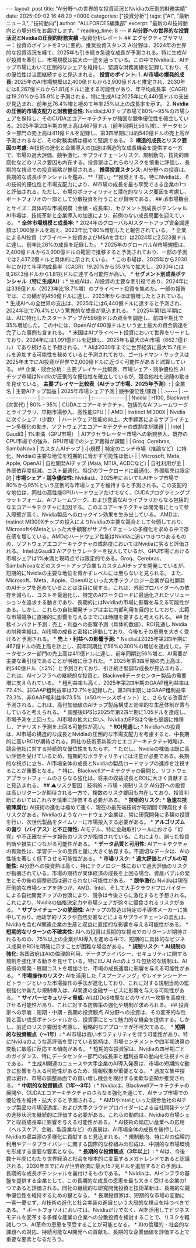 --- layout: post title: "AI分野への世界的な投資活況とNvidiaの圧倒的財務実績" date: 2025-09-02 16:48:20 +0000 categories: ["投資分析"] tags: ["AI", "最新ニュース", "技術動向"] author: "ALLFORCES編集部" excerpt: "最新のAI技術動向と市場分析をお届けします。" reading_time: 8 --- # **AI分野への世界的な投資活況とNvidiaの圧倒的財務実績** -投資分析レポート ## エグゼクティブサマリー：投資のポイントを3つに要約、推奨投資スタンス AI分野は、2024年の世界的な投資活況を経て、2025年も引き続き急速な成長が予測される。特に生成AIが投資を牽引し、市場規模は拡大の一途を辿っている。この中でNvidiaは、AIチップ市場において圧倒的なシェアを維持し、堅調な財務実績を記録しており、その優位性は当面継続すると見込まれる。 **投資のポイント:** 1. **AI市場の爆発的成長:** 2025年のAI市場規模は2,400億ドルから3,900億ドルと推定され、2030年には8,267億ドルから1.81兆ドルに達する可能性があり、年平均成長率（CAGR）は19.20%から35.9%と予測される。特に生成AIは2025年に6,440億ドルの支出が見込まれ、前年比76.4%増と極めて年率25%以上の成長率を示す。 2. **Nvidiaの圧倒的市場支配力と財務健全性:** NvidiaはAIチップ市場で80%〜95%の市場シェアを保持し、そのCUDAエコアーキテクチャが強固な競争優位性を確立している。2025年第2四半期の売上高は467億ドル（前年同期比56%増）、データセンター部門の売上高は411億ドルを記録し、第3四半期には約540億ドルの売上高が予測されるなど、その財務実績は極めて堅調である。 3. **構造的成長とリスク要因の考慮:** AI技術の進化と企業導入の加速は構造的な成長機会を提供する一方で、市場の過大評価、競争激化、サプライチェーンリスク、規制動向、技術的陳腐化などのリスク要因も内在する。投資家はこれらのリスクを慎重に評価し、長期的な視点での投資戦略が推奨される。 **推奨投資スタンス:** AI分野への投資は、長期的な成長ポテンシャルを鑑み、**「買い」**推奨とする。特にNvidiaは、その技術的優位性と市場支配力により、AI市場の成長を最も享受できる企業の1つと評価される。ただし、市場のボラティリティと潜在的なリスク要因を考慮し、ポートフォリオの一部として分散投資を行うことが賢明である。 ## 💰市場機会とサイズ：具体的な市場規模（金額・成長率）、セグメント別成長ポテンシャル AI市場は、技術革新と企業導入の加速により、前例のない成長局面を迎えている。 * **全体市場規模と成長率:** * 2024年のグローバルAIスタートアップ資金調達額は1,000億ドルを超え、2023年比で80%増加したと報告されている。 * 企業によるAI投資（プライベート投資およびM&Aを含む）は2024年に2,523億ドルに達し、前年比26%の成長を記録した。 * 2025年のグローバルAI市場規模は、2,400億ドルから3,900億ドルの範囲で推移すると予測されており、一部の予測では2,437.2億ドルと具体的に示されている。 * この市場は、2025年から2030年にかけて年平均成長率（CAGR）19.20%から35.9%で拡大し、2030年には8,267.3億ドルから1.81兆ドルに達する可能性が高い。 * **セグメント別成長ポテンシャル（特に生成AI）:** * 生成AIは、AI投資の主要な牽引役であり、2024年には339億ドル（2023年比18.7%増）のプライベート投資を集めた。一部の報告では、この額が約450億ドルに達し、2023年からほぼ倍増したとされている。 * 生成AIへの全世界の支出は、2025年には6,440億ドルに達すると予測され、2024年比で76.4%という驚異的な成長が見込まれる。 * 2025年第1四半期には、AIに特化したスタートアップが596億ドルの資金を調達し、前四半期比で35%増加した。この中には、OpenAIが400億ドルという史上最大の資金調達を完了した事例も含まれる。 * 米国はAIプライベート投資において世界をリードしており、2024年には1,091億ドルを記録し、2025年も最大のAI市場（662.1億ドル）であり続けると予想される。 * AIは2030年までに世界経済に最大15.7兆ドルを追加する可能性を秘めていると予測されており、ゴールドマン・サックスは2025年までにAI投資が世界で2,000億ドルに近づく可能性があると試算している。 ## 企業・競合分析：主要プレイヤー比較表、市場シェア・競争優位性 AIチップ市場はNvidiaが圧倒的な優位性を確立しているが、競合他社も追随の動きを見せている。 **主要プレイヤー比較表（AIチップ市場、2025年予測）:** | 企業名 | 主要AIチップ製品 | 2025年市場シェア予測 | 競争優位性/課題 | | :----- | :--------------- | :------------------- | :------------- | | Nvidia | H100, Blackwell (次世代) | 80% - 95% | CUDAエコアーキテクチャ、包括的なAIフレームワークとライブラリ、早期市場参入、高性能GPU | | AMD | Instinct MI300X | Nvidiaに次ぐシェア（少数） | ハードウェア性能の向上、大手顧客によるサプライチェーン多様化の動き、ソフトウェアエコアーキテクチャの成熟度が課題 | | Intel | Gaudi3 | 1%未満（GPU市場） | AIアクセラレーター市場への新規参入、既存のCPU市場での強み、GPU市場でのシェア獲得が課題 | | Groq, Cerebras, SambaNova | カスタムAIチップ | 小規模 | 特定のニッチ市場（推論など）に特化、Nvidiaの主要な地位を短期的に脅かす可能性は低い | | Microsoft, Meta, Apple, OpenAI | 自社開発AIチップ (Maia, MTIA, ACDCなど) | 自社利用が主 | 外部依存度低減、コスト最適化、特定のワークロードに最適化、外部販売は限定的 | **市場シェア・競争優位性:** Nvidiaは、2025年においてもAIチップ市場で80%から95%という圧倒的な市場シェアを維持すると予測される。この支配的な地位は、同社の高性能GPUハードウェアだけでなく、CUDAプログラミングプラットフォーム、AIフレームワーク、および豊富なAIライブラリからなる包括的なエコアーキテクチャに起因する。このエコアーキテクチャは開発者にとって参入障壁が高く、Nvidia製品へのロックイン効果を生み出している。 AMDは、Instinct MI300Xチップの投入によりNvidiaの主要な競合として台頭しており、MicrosoftやMetaといった大手顧客がサプライチェーンの多様化を求める中で存在感を増している。AMDのハードウェア性能はNvidiaに追いつきつつあるものの、ソフトウェアエコアーキテクチャの成熟度においてはNvidiaに劣ると評価される。 IntelはGaudi3 AIアクセラレーターを投入しているが、GPU市場における市場シェアは1%未満と現時点では限定的である。Groq、Cerebras、SambaNovaなどのスタートアップ企業もカスタムAIチップを開発しているが、短期的にNvidiaの主要な地位を脅かすレベルには至らないと見られる。 また、Microsoft、Meta、Apple、OpenAIといった大手テクノロジー企業が自社開発のAIチップを進めていることは注目に値する。これは、外部プロバイダーへの依存を減らし、コストを最適化し、特定のAIワークロードに最適化されたソリューションを追求する動きであり、長期的にはNvidiaの市場に影響を与える可能性がある。しかし、これらの自社開発チップは主に内部利用を目的としており、広範な市場競争に直接的に影響を与えるまでには時間を要すると考えられる。 ## 財務インパクト予測：売上・利益への影響予測（具体的数値）、ROI見通し Nvidiaの財務実績は、AI市場の成長と密接に連動しており、今後もその恩恵を大きく受けると予測される。 * **売上・利益への影響予測:** * Nvidiaは2025年第2四半期に467億ドルの売上高を計上し、前年同期比で56%の300%の増加を達成した。データセンター部門の売上高は411億ドルに達し、前年同期比56%増と、AI需要が主要な牽引役であることが明確に示された。 * 2025年第3四半期の売上高は、約540億ドル（±2%）と予測されており、引き続き堅調な成長が見込まれる。これは、AIインフラへの継続的な投資と、Blackwellデータセンター製品の需要増に支えられている。 * 粗利益率も高く、2025年第2四半期のGAAP粗利益率は72.4%、非GAAP粗利益率は72.7%を記録した。第3四半期にはGAAP粗利益率73.3%、非GAAP粗利益率73.5%（±50ベーシスポイント）と、さらなる改善が予測される。これは、高付加価値のAIチップ製品構成と効率的な生産体制が寄与していると考えられる。 * 調整後EPSは2025年第2四半期に1.05ドルを達成し、市場予測を上回った。AI市場の拡大に伴い、NvidiaのEPSは今後も堅調に推移し、アナリスト予測を上回る可能性が高い。 * **ROI見通し:** * Nvidiaへの投資は、AI市場の構造的な成長とNvidiaの圧倒的な市場支配力を考慮すると、中長期的に高いROIが期待される。同社の技術革新能力とエコアーキテクチャ戦略は、競合他社に対する持続的な優位性をもたらす。 * ただし、Nvidiaの株価は既に高い評価を受けているため、短期的なボラティリティには注意が必要である。長期的な視点に立ち、AI市場全体の成長とNvidiaの製品ロードマップの進捗を注視することが重要となる。 * 特に、Blackwellアーキテクチャの展開と、ソフトウェアプラットフォームのさらなる強化は、将来の収益成長とROIに大きく貢献すると見込まれる。 ## ⚠リスク要因：技術的・市場・規制リスク AI分野への投資は高いリターンが期待される一方で、複数のリスク要因も内在しており、投資判断においてはこれらを慎重に評価する必要がある。 * **技術的リスク:** * **急速な技術陳腐化:** AI技術の進化は極めて速く、現在の最先端技術が短期間で陳腐化するリスクがある。Nvidiaのようなハードウェア企業は、常に研究開発に多額の投資を行い、次世代製品をタイムリーに市場投入する必要がある。 * **アルゴリズムの偏り（バイアス）と不正確性:** AIモデル、特に金融取引ツールにおける「幻覚」や不正確なデータ報告のリスクが指摘されている。これにより、誤った投資判断や損失につながる可能性がある。 * **データ品質と可用性:** AIアーキテクチャの有効性は、学習データの品質と量に大きく依存する。不適切なデータは、AIの性能を著しく低下させる可能性がある。 * **市場リスク:** * **過大評価とバブルの可能性:** AI分野への投資熱は高く、特にテクノロジー株において過大評価のリスクが指摘されている。市場の期待が実体経済の成長を上回る場合、資産バブルの発生とその後の調整局面は避けられない可能性がある。 * **競争激化:** Nvidiaは現在圧倒的な市場シェアを持つが、AMD、Intel、そして大手クラウドプロバイダーによる自社開発チップの台頭により、競争は今後さらに激化すると予想される。これにより、Nvidiaの価格決定力や市場シェアが徐々に侵食されるリスクがある。 * **サプライチェーンの脆弱性:** AIチップの製造は特定の半導体メーカーに集中しており、地政学的リスクや自然災害などによるサプライチェーンの混乱は、Nvidiaを含むAI関連企業の生産と収益に直接的な影響を与える可能性がある。 * **短期的なリターンの不確実性:** AIへの投資は長期的な視点でのリターンが期待されるものの、75%以上の企業がAI導入を進める中で、短期的に具体的なビジネス成果やROIを明確に示すことが困難な場合がある。 * **規制リスク:** * **AI規制の強化:** 各国政府はAIの倫理的利用、データプライバシー、セキュリティに関する規制を強化する動きを見せている。特にEU AI Actのような包括的な規制は、AI技術の開発・展開コストを増加させ、市場の成長速度に影響を与える可能性がある。 * **市場操作のリスク:** AIを活用した「スプーフィング」やレイテンシーアービトラージといった市場操作の手法が進化しており、これに対する規制当局の監視強化や新たな規制導入は、AI関連の金融サービスに影響を与える可能性がある。 * **サイバーセキュリティ脅威:** AIはDDoS攻撃などのサイバー攻撃を高度化させる可能性があり、これに対する防御策の強化や規制が求められる。 ## 投資家への示唆：短期・中期・長期の投資観点 AI分野への投資は、その変革的な性質と高い成長ポテンシャルから、投資家にとって魅力的な機会を提供する。しかし、前述のリスク要因を考慮し、戦略的なアプローチが不可欠である。 * **短期的な投資観点（〜1年）:** * AI市場は高いボラティリティを伴う可能性があり、特にNvidiaのような高評価を受けている銘柄は、市場センチメントや四半期決算の変動に敏感に反応する傾向がある。 * 短期的な投資家は、Nvidiaの四半期ごとのガイダンス、特にデータセンター部門の成長率と粗利益率の動向を注視すべきである。 * 生成AI関連のニュースや大手企業のAI導入発表は、市場の短期的な動きに影響を与える可能性があるため、情報収集が重要となる。 * 過度な集中投資は避け、市場の調整局面での買い増し機会を検討する柔軟な姿勢が推奨される。 * **中期的な投資観点（1年〜3年）:** * Nvidiaは、Blackwellアーキテクチャの展開や、CUDAエコアーキテクチャのさらなる強化を通じて、AIチップ市場での優位性を維持・拡大すると予測される。 * AMDやIntelといった競合他社のAIチップ製品の市場浸透度、および大手クラウドプロバイダーによる自社開発チップの進捗状況を継続的に評価する必要がある。これらの動向は、Nvidiaの市場シェアと収益成長率に影響を与える可能性がある。 * AI技術の幅広い産業への応用（ヘルスケア、金融、製造業など）の進展は、AI市場全体の成長を後押しし、Nvidiaの収益源の多様化に貢献すると見込まれる。 * 規制動向、特にAIの倫理的利用やデータプライバシーに関する国際的な枠組みの形成は、中期的な市場環境を形成する重要な要素となる。 * **長期的な投資観点（3年以上）:** * AIは、今後数十年間にわたり世界経済と社会を根本的に変革するメガトレンドであると認識される。2030年までにAIが世界経済に最大15.7兆ドルを追加するとの予測は、長期的な成長ポテンシャルを裏付けるものである。 * Nvidiaは、AIインフラの基盤を提供する企業として、この長期的な成長の恩恵を最も大きく受ける企業の1つであると評価される。同社の継続的な研究開発投資と技術革新は、長期的な競争優位性を維持するための鍵となる。 * 長期投資家は、短期的な市場の変動に一喜一憂せず、AI技術の進化と社会実装の進展という大局的な視点を持つべきである。 * ポートフォリオにおいては、Nvidiaだけでなく、AIを活用してビジネスモデルを変革する多様な産業の企業への分散投資を検討することで、リスクを軽減しつつ、AI革命の恩恵を享受することが可能となる。 * AIの倫理的・社会的な課題への対応、持続可能なAI開発への貢献も、長期的な企業価値を評価する上で重要な要素となるだろう。